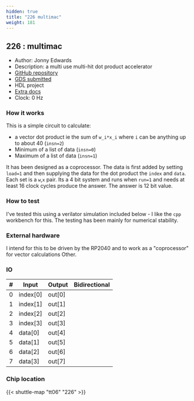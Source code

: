 ```yaml
---
hidden: true
title: "226 multimac"
weight: 181
---
```


## 226 : multimac

* Author: Jonny Edwards
* Description: a multi use multi-hit dot product accelerator
* [GitHub repository](https://github.com/Fountaincoder/multimac)
* [GDS submitted](https://github.com/Fountaincoder/multimac/actions/runs/8630222082)
* HDL project
* [Extra docs]()
* Clock: 0 Hz

### How it works

This is a simple circuit to calculate:

- a vector dot product ie the sum of `w_i*x_i` where `i` can be anything up to about 40 (`insn=2`)
- Minimum of a list of data (`insn=0`)
- Maximum of a list of data (`insn=1`)

It has been designed as a coprocessor. The data is first added by setting `load=1` and then supplying the data
for the dot product the `index` and `data`. Each set is a `w`,`x` pair. Its a 4 bit system and runs when `run=1` and needs at least 16 clock cycles produce the answer. The answer is 12 bit value.

### How to test

I've tested this using a verilator simulation included below - I like the `cpp` workbench for this. The testing has been mainly for numerical stability.

### External hardware

I intend for this to be driven by the RP2040 and to work as a "coprocessor" for vector calculations
Other.


### IO

| #             | Input    | Output   | Bidirectional   |
| ------------- | -------- | -------- | --------------- |
| 0 | index[0]  | out[0]  |      |
| 1 | index[1]  | out[1]  |      |
| 2 | index[2]  | out[2]  |      |
| 3 | index[3]  | out[3]  |      |
| 4 | data[0]  | out[4]  |      |
| 5 | data[1]  | out[5]  |      |
| 6 | data[2]  | out[6]  |      |
| 7 | data[3]  | out[7]  |      |


### Chip location

{{< shuttle-map "tt06" "226" >}}
